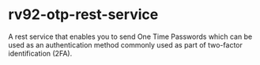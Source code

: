 # rv92-otp-rest-service
A rest service that enables you to send One Time Passwords which can be used as an authentication method commonly used as part of two-factor identification (2FA).
